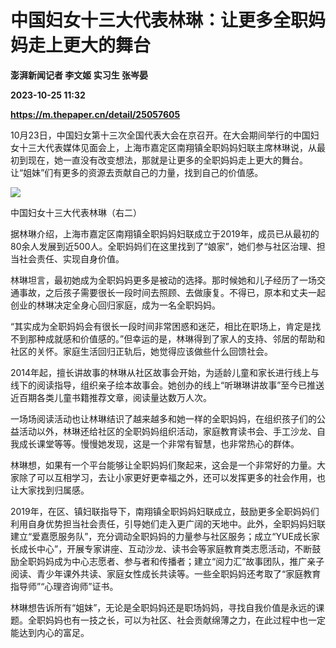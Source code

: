 # 中国妇女十三大代表林琳：让更多全职妈妈走上更大的舞台
**澎湃新闻记者 李文姬 实习生 张岑晏**

**2023-10-25 11:32**

**https://m.thepaper.cn/detail/25057605**

10月23日，中国妇女第十三次全国代表大会在京召开。在大会期间举行的中国妇女十三大代表媒体见面会上，上海市嘉定区南翔镇全职妈妈妇联主席林琳说，从最初到现在，她一直没有改变想法，那就是让更多的全职妈妈走上更大的舞台。让“姐妹”们有更多的资源去贡献自己的力量，找到自己的价值感。

![](https://imagecloud.thepaper.cn/thepaper/image/275/590/22.jpg)

中国妇女十三大代表林琳（右二）

据林琳介绍，上海市嘉定区南翔镇全职妈妈妇联成立于2019年，成员已从最初的80余人发展到近500人。全职妈妈们在这里找到了“娘家”，她们参与社区治理、担当社会责任、实现自身价值。

林琳坦言，最初她成为全职妈妈更多是被动的选择。那时候她和儿子经历了一场交通事故，之后孩子需要很长一段时间去照顾、去做康复。不得已，原本和丈夫一起创业的林琳决定全身心回归家庭，成为一名全职妈妈。

“其实成为全职妈妈会有很长一段时间非常困惑和迷茫，相比在职场上，肯定是找不到那种成就感和价值感的。”但幸运的是，林琳得到了家人的支持、邻居的帮助和社区的关怀。家庭生活回归正轨后，她觉得应该做些什么回馈社会。

2014年起，擅长讲故事的林琳从社区故事会开始，为适龄儿童和家长进行线上与线下的阅读指导，组织亲子绘本故事会。她创办的线上“听琳琳讲故事”至今已推送近百期各类儿童书籍推荐文章，阅读量达数万人次。

一场场阅读活动也让林琳结识了越来越多和她一样的全职妈妈，在组织孩子们的公益活动以外，林琳还给社区的全职妈妈组织活动，家庭教育读书会、手工沙龙、自我成长课堂等等。慢慢她发现，这是一个非常有智慧，也非常热心的群体。

林琳想，如果有一个平台能够让全职妈妈们聚起来，这会是一个非常好的力量。大家除了可以互相学习，去让小家更好更幸福之外，还可以发挥更多的社会作用，也让大家找到归属感。

2019年，在区、镇妇联指导下，南翔镇全职妈妈妇联成立，鼓励更多全职妈妈们利用自身优势担当社会责任，引导她们走入更广阔的天地中。此外，全职妈妈妇联建立“爱嘉愿服务队”，充分调动全职妈妈的力量参与社区服务；成立“YUE成长家长成长中心”，开展专家讲座、互动沙龙、读书会等家庭教育类志愿活动，不断鼓励全职妈妈成为中心志愿者、参与者和传播者；建立“阅力汇”故事团队，推广亲子阅读、青少年课外共读、家庭女性成长共读等。一些全职妈妈还考取了“家庭教育指导师”“心理咨询师”证书。

林琳想告诉所有“姐妹”，无论是全职妈妈还是职场妈妈，寻找自我价值是永远的课题。全职妈妈也有一技之长，可以为社区、社会贡献绵薄之力，在此过程中也一定能达到内心的富足。